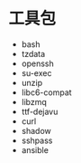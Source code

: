# 工具包

* bash
* tzdata
* openssh
* su-exec
* unzip
* libc6-compat
* libzmq
* ttf-dejavu
* curl
* shadow
* sshpass
* ansible
